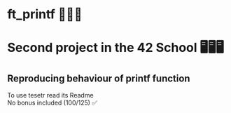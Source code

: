 # ft_printf 🥵🥵🥵
# Second project in the 42 School 🖥🖥🖥
<h2> Reproducing behaviour of printf function </h2>
To use tesetr read its Readme
<br>
No bonus included (100/125) ✅
